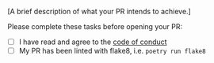 [A brief description of what your PR intends to achieve.]

Please complete these tasks before opening your PR:
- [ ] I have read and agree to the [code of conduct](../../CODE_OF_CONDUCT.md)
- [ ] My PR has been linted with flake8, i.e. `poetry run flake8`
